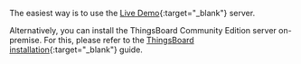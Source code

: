 The easiest way is to use the [Live Demo](https://demo.thingsboard.io/signup){:target="_blank"} server.

Alternatively, you can install the ThingsBoard Community Edition server on-premise. 
For this, please refer to the [ThingsBoard installation](/docs/user-guide/install/installation-options/){:target="_blank"} guide.